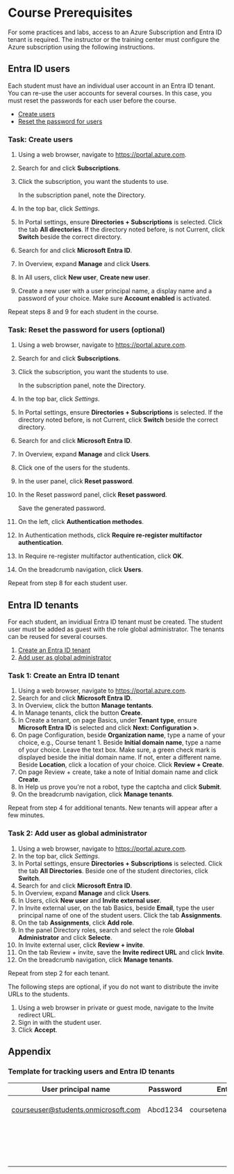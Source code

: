 # Course Prerequisites

For some practices and labs, access to an Azure Subscription and Entra ID tenant is required. The instructor or the training center must configure the Azure subscription using the following instructions.

## Entra ID users

Each student must have an individual user account in an Entra ID tenant. You can re-use the user accounts for several courses. In this case, you must reset the passwords for each user before the course.

* [Create users](#task-create-users)
* [Reset the password for users](#task-reset-the-password-for-users-optional)

### Task: Create users

1. Using a web browser, navigate to <https://portal.azure.com>.
1. Search for and click **Subscriptions**.
1. Click the subscription, you want the students to use.

    In the subscription panel, note the Directory.

1. In the top bar, click *Settings*.
1. In Portal settings, ensure **Directories + Subscriptions** is selected. Click the tab **All directories**. If the directory noted before, is not Current, click **Switch** beside the correct directory.
1. Search for and click **Microsoft Entra ID**.
1. In Overview, expand **Manage** and click **Users**.
1. In All users, click **New user**, **Create new user**.
1. Create a new user with a user principal name, a display name and a password of your choice. Make sure **Account enabled** is activated.

Repeat steps 8 and 9 for each student in the course.

### Task: Reset the password for users (optional)

1. Using a web browser, navigate to <https://portal.azure.com>.
1. Search for and click **Subscriptions**.
1. Click the subscription, you want the students to use.

    In the subscription panel, note the Directory.

1. In the top bar, click *Settings*.
1. In Portal settings, ensure **Directories + Subscriptions** is selected. If the directory noted before, is not Current, click **Switch** beside the correct directory.
1. Search for and click **Microsoft Entra ID**.
1. In Overview, expand **Manage** and click **Users**.
1. Click one of the users for the students.
1. In the user panel, click **Reset password**.
1. In the Reset password panel, click **Reset password**.

    Save the generated password.

1. On the left, click **Authentication methodes**.
1. In Authentication methods, click **Require re-register multifactor authentication**.
1. In Require re-register multifactor authentication, click **OK**.
1. On the breadcrumb navigation, click **Users**.

Repeat from step 8 for each student user.

## Entra ID tenants

For each student, an invidiual Entra ID tenant must be created. The student user must be added as guest with the role global administrator. The tenants can be reused for several courses.

1. [Create an Entra ID tenant](#task-1-create-an-entra-id-tenant)
1. [Add user as global administrator](#task-2-add-user-as-global-administrator)

### Task 1: Create an Entra ID tenant

1. Using a web browser, navigate to <https://portal.azure.com>.
1. Search for and click **Microsoft Entra ID**.
1. In Overview, click the button **Manage tentants**.
1. In Manage tenants, click the button **Create**.
1. In Create a tenant, on page Basics, under **Tenant type**, ensure **Microsoft Entra ID** is selected and click **Next: Configuration >**.
1. On page Configuration, beside **Organization name**, type a name of your choice, e.g., Course tenant 1. Beside **Initial domain name**, type a name of your choice. Leave the text box. Make sure, a green check mark is displayed beside the initial domain name. If not, enter a different name. Beside **Location**, click a location of your choice. Click **Review + Create**.
1. On page Review + create, take a note of Initial domain name and click **Create**.
1. In Help us prove you're not a robot, type the captcha and click **Submit**.
1. On the breadcrumb navigation, click **Manage tenants**.

Repeat from step 4 for additional tenants. New tenants will appear after a few minutes.

### Task 2: Add user as global administrator

1. Using a web browser, navigate to <https://portal.azure.com>.
1. In the top bar, click *Settings*.
1. In Portal settings, ensure **Directories + Subscriptions** is selected. Click the tab **All Directories**. Beside one of the student directories, click **Switch**.
1. Search for and click **Microsoft Entra ID**.
1. In Overview, expand **Manage** and click **Users**.
1. In Users, click **New user** and **Invite external user**.
1. In Invite external user, on the tab Basics, beside **Email**, type the user principal name of one of the student users. Click the tab **Assignments**.
1. On the tab **Assignments**, click **Add role**.
1. In the panel Directory roles, search and select the role **Global Administrator** and click **Selecte**.
1. In Invite external user, click **Review + invite**.
1. On the tab Review + invite, save the **Invite redirect URL** and click **Invite**.
1. On the breadcrumb navigation, click **Manage tenants**.

Repeat from step 2 for each tenant.

The following steps are optional, if you do not want to distribute the invite URLs to the students.

1. Using a web browser in private or guest mode, navigate to the Invite redirect URL.
1. Sign in with the student user.
1. Click **Accept**.

## Appendix

### Template for tracking users and Entra ID tenants

| User principal name                 | Password | Entra ID tenant               | Invite redirect URL                                                                 |
| ----------------------------------- | -------- | ----------------------------- | ----------------------------------------------------------------------------------- |
| courseuser@students.onmicrosoft.com | Abcd1234 | coursetenant1.onmicrosoft.com | https://myapplications.microsoft.com/?tenantid=f625b819-b068-49d6-a3b8-410d7848cd8d |
|                                     |          |                               |                                                                                     |
|                                     |          |                               |                                                                                     |
|                                     |          |                               |                                                                                     |
|                                     |          |                               |                                                                                     |
|                                     |          |                               |                                                                                     |
|                                     |          |                               |                                                                                     |
|                                     |          |                               |                                                                                     |
|                                     |          |                               |                                                                                     |
|                                     |          |                               |                                                                                     |
|                                     |          |                               |                                                                                     |
|                                     |          |                               |                                                                                     |
|                                     |          |                               |                                                                                     |
|                                     |          |                               |                                                                                     |
|                                     |          |                               |                                                                                     |
|                                     |          |                               |                                                                                     |
|                                     |          |                               |                                                                                     |
